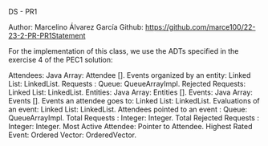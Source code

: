 DS - PR1

 Author: Marcelino Álvarez García
 Github: https://github.com/marce100/22-23-2-PR-PR1Statement
 
 For the implementation of this class, we use the ADTs specified in the exercise 4 of the PEC1 solution:
 
 Attendees: Java Array: Attendee [].
 Events organized by an entity: Linked List: LinkedList.
 Requests : Queue: QueueArrayImpl.
 Rejected Requests: Linked List: LinkedList.
 Entities: Java Array: Entities [].
 Events: Java Array: Events [].
 Events an attendee goes to: Linked List: LinkedList.
 Evaluations of an event: Linked List: LinkedList.
 Attendees pointed to an event : Queue: QueueArrayImpl.
 Total Requests : Integer: Integer.
 Total Rejected Requests : Integer: Integer.
 Most Active Attendee: Pointer to Attendee.
 Highest Rated Event: Ordered Vector: OrderedVector.
